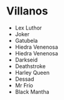 # Villanos

* Lex Luthor
* Joker
* Gatubela
* Hiedra Venenosa
* Hiedra Venenosa
* Darkseid
* Deathstroke
* Harley Queen
* Dessad
* Mr Frío
* Black Mantha
